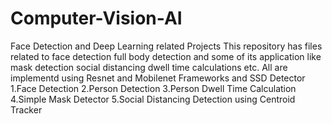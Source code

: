 # Computer-Vision-AI
Face Detection and Deep Learning related Projects
This repository has files related to face detection full body detection and some of its application like mask detection social distancing dwell time calculations etc.
All are implementd using Resnet and Mobilenet Frameworks and SSD Detector
1.Face Detection 
2.Person Detection
3.Person Dwell Time Calculation
4.Simple Mask Detector
5.Social Distancing Detection using Centroid Tracker

